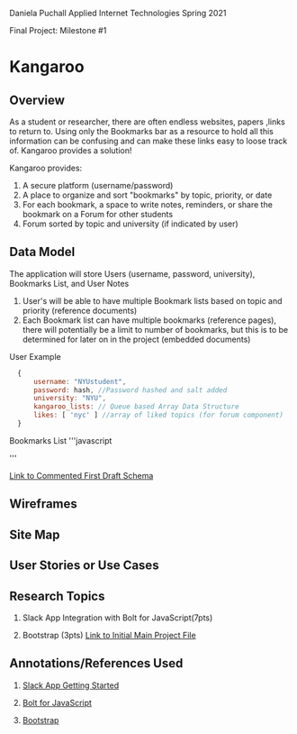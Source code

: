Daniela Puchall
Applied Internet Technologies
Spring 2021

Final Project: Milestone #1

# Kangaroo
## Overview
 As a student or researcher, there are often endless websites, papers ,links to return to. 
 Using only the Bookmarks bar as a resource to hold all this information can be confusing and
 can make these links easy to loose track of. Kangaroo provides a solution! 

 Kangaroo provides: 
 1. A secure platform (username/password) 
 2. A place to organize and sort "bookmarks" by topic, priority, or date
 3. For each bookmark, a space to write notes, reminders, or share the bookmark on a Forum for other   students 
 4. Forum sorted by topic and university (if indicated by user)


## Data Model 
The application will store Users (username, password, university), Bookmarks List, and User Notes
1. User's will be able to have multiple Bookmark lists based on topic and priority (reference documents)
2. Each Bookmark list can have multiple bookmarks (reference pages), there will potentially be a limit to number of bookmarks, but this is to be determined for later on in the project (embedded documents)


User Example
```javascript
  {
      username: "NYUstudent",
      password: hash, //Password hashed and salt added
      university: "NYU",
      kangaroo_lists: // Queue based Array Data Structure
      likes: [ 'nyc' ] //array of liked topics (for forum component)
  }  
```
Bookmarks List
'''javascript

 '''


[Link to Commented First Draft Schema](../blob/master/LICENSE)


## Wireframes

## Site Map

## User Stories or Use Cases

## Research Topics
1. Slack App Integration with Bolt for JavaScript(7pts)

2. Bootstrap (3pts)
[Link to Initial Main Project File](../blob/master/LICENSE)

## Annotations/References Used
1. [Slack App Getting Started](https://slack.dev/bolt-js/tutorial/getting-started)

2. [Bolt for JavaScript](https://slack.dev/bolt-js/reference) 

3. [Bootstrap](https://getbootstrap.com/)
